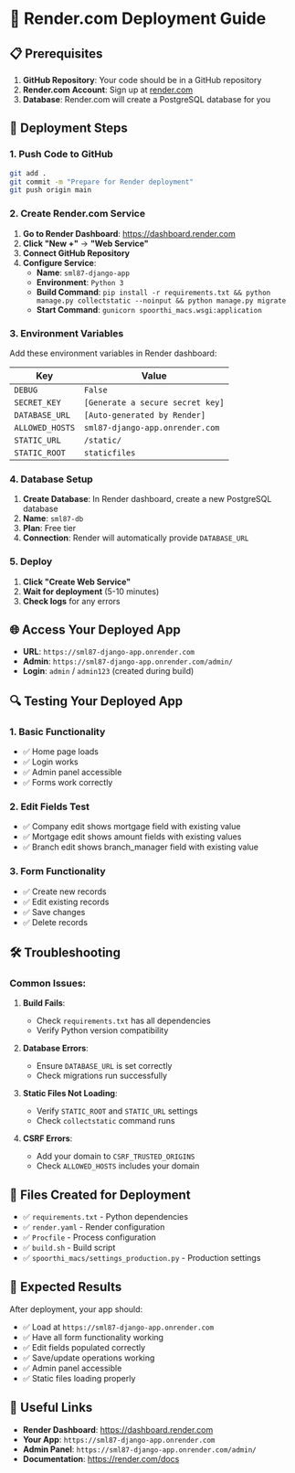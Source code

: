 # 🚀 Render.com Deployment Guide

## 📋 Prerequisites

1. **GitHub Repository**: Your code should be in a GitHub repository
2. **Render.com Account**: Sign up at [render.com](https://render.com)
3. **Database**: Render.com will create a PostgreSQL database for you

## 🔧 Deployment Steps

### 1. **Push Code to GitHub**
```bash
git add .
git commit -m "Prepare for Render deployment"
git push origin main
```

### 2. **Create Render.com Service**

1. **Go to Render Dashboard**: https://dashboard.render.com
2. **Click "New +"** → **"Web Service"**
3. **Connect GitHub Repository**
4. **Configure Service**:
   - **Name**: `sml87-django-app`
   - **Environment**: `Python 3`
   - **Build Command**: `pip install -r requirements.txt && python manage.py collectstatic --noinput && python manage.py migrate`
   - **Start Command**: `gunicorn spoorthi_macs.wsgi:application`

### 3. **Environment Variables**

Add these environment variables in Render dashboard:

| Key | Value |
|-----|-------|
| `DEBUG` | `False` |
| `SECRET_KEY` | `[Generate a secure secret key]` |
| `DATABASE_URL` | `[Auto-generated by Render]` |
| `ALLOWED_HOSTS` | `sml87-django-app.onrender.com` |
| `STATIC_URL` | `/static/` |
| `STATIC_ROOT` | `staticfiles` |

### 4. **Database Setup**

1. **Create Database**: In Render dashboard, create a new PostgreSQL database
2. **Name**: `sml87-db`
3. **Plan**: Free tier
4. **Connection**: Render will automatically provide `DATABASE_URL`

### 5. **Deploy**

1. **Click "Create Web Service"**
2. **Wait for deployment** (5-10 minutes)
3. **Check logs** for any errors

## 🌐 Access Your Deployed App

- **URL**: `https://sml87-django-app.onrender.com`
- **Admin**: `https://sml87-django-app.onrender.com/admin/`
- **Login**: `admin` / `admin123` (created during build)

## 🔍 Testing Your Deployed App

### 1. **Basic Functionality**
- ✅ Home page loads
- ✅ Login works
- ✅ Admin panel accessible
- ✅ Forms work correctly

### 2. **Edit Fields Test**
- ✅ Company edit shows mortgage field with existing value
- ✅ Mortgage edit shows amount fields with existing values
- ✅ Branch edit shows branch_manager field with existing value

### 3. **Form Functionality**
- ✅ Create new records
- ✅ Edit existing records
- ✅ Save changes
- ✅ Delete records

## 🛠️ Troubleshooting

### Common Issues:

1. **Build Fails**:
   - Check `requirements.txt` has all dependencies
   - Verify Python version compatibility

2. **Database Errors**:
   - Ensure `DATABASE_URL` is set correctly
   - Check migrations run successfully

3. **Static Files Not Loading**:
   - Verify `STATIC_ROOT` and `STATIC_URL` settings
   - Check `collectstatic` command runs

4. **CSRF Errors**:
   - Add your domain to `CSRF_TRUSTED_ORIGINS`
   - Check `ALLOWED_HOSTS` includes your domain

## 📁 Files Created for Deployment

- ✅ `requirements.txt` - Python dependencies
- ✅ `render.yaml` - Render configuration
- ✅ `Procfile` - Process configuration
- ✅ `build.sh` - Build script
- ✅ `spoorthi_macs/settings_production.py` - Production settings

## 🎯 Expected Results

After deployment, your app should:
- ✅ Load at `https://sml87-django-app.onrender.com`
- ✅ Have all form functionality working
- ✅ Edit fields populated correctly
- ✅ Save/update operations working
- ✅ Admin panel accessible
- ✅ Static files loading properly

## 🔗 Useful Links

- **Render Dashboard**: https://dashboard.render.com
- **Your App**: `https://sml87-django-app.onrender.com`
- **Admin Panel**: `https://sml87-django-app.onrender.com/admin/`
- **Documentation**: https://render.com/docs

